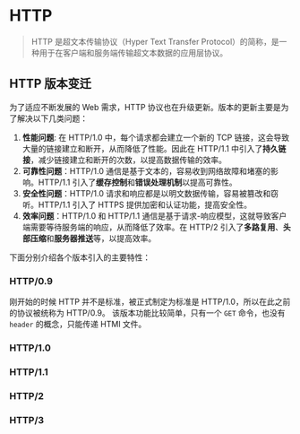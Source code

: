 # HTTP
> HTTP 是超文本传输协议（Hyper Text Transfer Protocol）的简称，是一种用于在客户端和服务端传输超文本数据的应用层协议。

## HTTP 版本变迁
为了适应不断发展的 Web 需求，HTTP 协议也在升级更新。版本的更新主要是为了解决以下几类问题：
1. **性能问题**: 在 HTTP/1.0 中，每个请求都会建立一个新的 TCP 链接，这会导致大量的链接建立和断开，从而降低了性能。因此在 HTTP/1.1 中引入了**持久链接**，减少链接建立和断开的次数，以提高数据传输的效率。
2. **可靠性问题**：HTTP/1.0 通信是基于文本的，容易收到网络故障和堵塞的影响。HTTP/1.1 引入了**缓存控制**和**错误处理机制**以提高可靠性。
3. **安全性问题**：HTTP/1.0 请求和响应都是以明文数据传输，容易被篡改和窃听。HTTP/1.1 引入了 HTTPS 提供加密和认证功能，提高安全性。
4. **效率问题**：HTTP/1.0 和 HTTP/1.1 通信是基于请求-响应模型，这就导致客户端需要等待服务端的响应，从而降低了效率。在 HTTP/2 引入了**多路复用**、**头部压缩**和**服务器推送**等，以提高效率。

下面分别介绍各个版本引入的主要特性：
### HTTP/0.9
刚开始的时候 HTTP 并不是标准，被正式制定为标准是 HTTP/1.0，所以在此之前的协议被统称为 HTTP/0.9。
该版本功能比较简单，只有一个  ``GET`` 命令，也没有 ``header`` 的概念，只能传递 HTMl 文件。

### HTTP/1.0

### HTTP/1.1

### HTTP/2

### HTTP/3